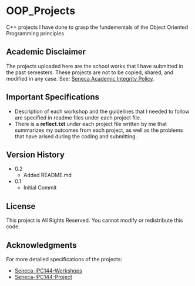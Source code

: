 # OOP_Projects
C++ projects I have done to grasp the fundementals of the Object Oriented Programming principles

## Academic Disclaimer

The projects uploaded here are the school works that I have submitted in the past semesters. These projects are not to be copied, shared, and modified in any case.
See: [Seneca Academic Integrity Policy](https://www.senecacollege.ca/about/policies/academic-integrity-policy.html).

## Important Specifications

* Description of each workshop and the guidelines that I needed to follow are specified in readme files under each project file.
* There is a **reflect.txt** under each project file written by me that summarizes my outcomes from each project, as well as the problems that have arised during the coding and submitting.

## Version History

* 0.2
    * Added README.md
* 0.1
    * Initial Commit

## License

This project is All Rights Reserved. You cannot modify or redistribute this code.

## Acknowledgments

For more detailed specifications of the projects:
* [Seneca-IPC144-Workshops](https://github.com/Seneca-144100/IPC-Workshops)
* [Seneca-IPC144-Project](https://github.com/Seneca-144100/IPC-Project)
